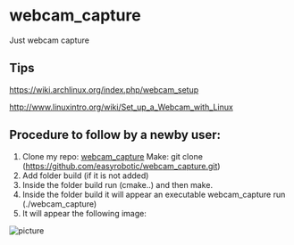 # webcam_capture
Just webcam capture

## Tips
https://wiki.archlinux.org/index.php/webcam_setup

http://www.linuxintro.org/wiki/Set_up_a_Webcam_with_Linux

## Procedure to follow by a newby user:

1. Clone my repo: [webcam_capture](https://github.com/easyrobotic/webcam_capture.git) 
   Make: git clone (https://github.com/easyrobotic/webcam_capture.git)
2. Add folder build (if it is not added)
3. Inside the folder build run (cmake..) and then make.
4. Inside the folder build it will appear an executable webcam_capture run (./webcam_capture)
5. It will appear the following image:

![picture](~/Robotics_Master/IR/classe1/forked/webcam_capture/image.png)

